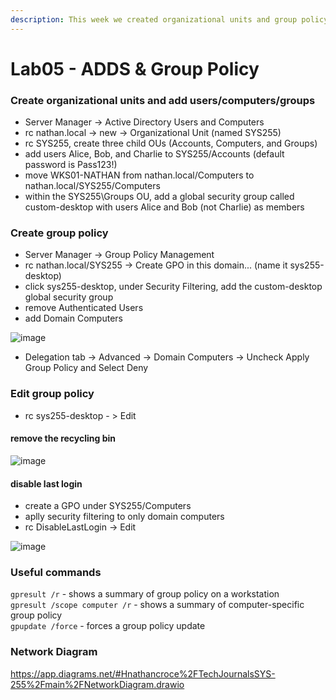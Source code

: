 ```yaml
---
description: This week we created organizational units and group policy on our AD server
---
```


# Lab05 - ADDS & Group Policy

### Create organizational units and add users/computers/groups

* Server Manager -> Active Directory Users and Computers
* rc nathan.local -> new -> Organizational Unit (named SYS255)
* rc SYS255, create three child OUs (Accounts, Computers, and Groups)
* add users Alice, Bob, and Charlie to SYS255/Accounts (default password is Pass123!)
* move WKS01-NATHAN from nathan.local/Computers to nathan.local/SYS255/Computers
* within the SYS255\Groups OU, add a global security group called custom-desktop with users Alice and Bob (not Charlie) as members

### Create group policy

* Server Manager -> Group Policy Management
* rc nathan.local/SYS255 -> Create GPO in this domain... (name it sys255-desktop)
* click sys255-desktop, under Security Filtering, add the custom-desktop global security group
* remove Authenticated Users
* add Domain Computers

![image](https://github.com/nathancroce/TechJournalsSYS-255/assets/90940521/7702b2de-1b0e-4bef-a49b-8cd89acd144b)

* Delegation tab -> Advanced -> Domain Computers -> Uncheck Apply Group Policy and Select Deny

### Edit group policy

* rc sys255-desktop - > Edit

#### remove the recycling bin

![image](https://github.com/nathancroce/TechJournalsSYS-255/assets/90940521/00b26c07-2662-47d1-a39f-aea911f668a3)

#### disable last login

* create a GPO under SYS255/Computers
* aplly security filtering to only domain computers
* rc DisableLastLogin -> Edit

![image](https://github.com/nathancroce/TechJournalsSYS-255/assets/90940521/6bdac006-5ab7-4cf8-b523-11860a85e377)

### Useful commands

`gpresult /r` - shows a summary of group policy on a workstation\
`gpresult /scope computer /r` - shows a summary of computer-specific group policy\
`gpupdate /force` - forces a group policy update

### Network Diagram

https://app.diagrams.net/#Hnathancroce%2FTechJournalsSYS-255%2Fmain%2FNetworkDiagram.drawio
